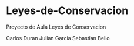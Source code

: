 # Leyes-de-Conservacion
Proyecto de Aula Leyes de Conservacion

Carlos Duran
Julian Garcia
Sebastian Bello
